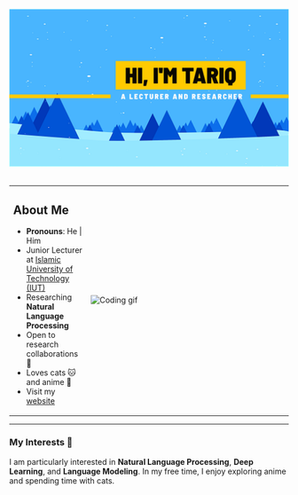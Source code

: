 <div align="center">
  <img src="https://github.com/tariquzzamanf/tariquzzamanf/blob/main/hi%20im%20tariq.jpg?raw=true" alt="Banner image" width="800">

  <br>
  <br>
</div>

<div align="center">
  <table>
    <tr>
      <td>
        <h2> About Me </h2>
        <ul>
          <li><b>Pronouns</b>: He | Him</li>
          <li>Junior Lecturer at <a href="https://www.iutoic-dhaka.edu">Islamic University of Technology (IUT)</a></li>
          <li>Researching <b>Natural Language Processing</b></li>
          <li>Open to research collaborations 🤝</li>
          <li>Loves cats 🐱 and anime 🎥</li>
          <li>Visit my <a href="https://tariquzzamanf.github.io/">website</a></li>
        </ul>
      </td>
      <td>
        <img src="https://media.giphy.com/media/iIqmM5tTjmpOB9mpbn/giphy.gif" alt="Coding gif" width="350" align="right">
      </td>
    </tr>
  </table>
</div>

---

<div align="center">
  
<!-- Add your social links or remove this section if not needed -->
<!-- [<img src="https://seeklogo.com/images/L/linkedin-in-icon-logo-2E34704F04-seeklogo.com.png" width="3.5%"/>](https://www.linkedin.com/in/your-profile) &nbsp;
<a href="mailto:your-email@example.com"> <img src="https://seeklogo.com/images/G/gmail-logo-B9EE8C51F1-seeklogo.com.png" width="3.5%"/> &nbsp;
[<img src="https://seeklogo.com/images/T/twitter-2012-positive-logo-916EDF1309-seeklogo.com.png" width="3.5%"/>](https://twitter.com/your-profile) -->

</div>

### My Interests 💜
I am particularly interested in **Natural Language Processing**, **Deep Learning**, and **Language Modeling**. In my free time, I enjoy exploring anime and spending time with cats.
